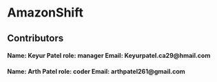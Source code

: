 # AmazonShift

<h2>Contributors</h2>
<h4>Name: Keyur Patel role: manager Email: Keyurpatel.ca29@hmail.com<br></h4>
<h4>Name: Arth Patel role: coder  Email: arthpatel261@gmail.com</h4>